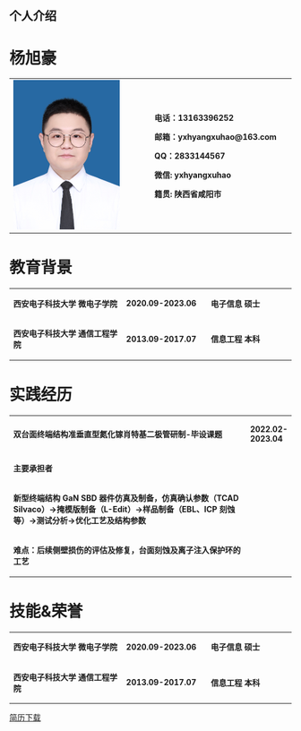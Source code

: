 ## 个人介绍
<h1>杨旭豪</h1>
<table>
  <td width="50%">
    <img src="/证件照.jpg" width="80%">
  </td>
  <td width="50%">
    <p><b>电话：13163396252 </b></p>
    <p><b>邮箱：yxhyangxuhao@163.com </b></p>
    <p><b>QQ：2833144567 </b></p>
    <p><b>微信: yxhyangxuhao </b></p>
    <p><b>籍贯: 陕西省咸阳市 </b></p>
  </td>
</table>
<h1>教育背景</h1>
<table>
  <tr>
    <td width="40%">
      <p><b>西安电子科技大学 微电子学院 </b></p>
    </td>
    <td width="30%">
      <p><b>2020.09-2023.06 </b></p>
    </td>
      <td width="30%">
      <p><b>电子信息 硕士 </b></p>
    </td>
   </tr>
   <tr>
    <td width="40%">
      <p><b>西安电子科技大学 通信工程学院 </b></p>
    </td>
    <td width="30%">
      <p><b>2013.09-2017.07 </b></p>
    </td>
      <td width="30%">
      <p><b>信息工程 本科 </b></p>
    </td>
   </tr>
</table>
<h1>实践经历</h1>
<table>
  <tr>
    <td width="60%">
      <p><b>双台面终端结构准垂直型氮化镓肖特基二极管研制-毕设课题</b></p>
    </td>
    <td width="30%">
      <p><b>2022.02-2023.04</b></p>
    </td>
   </tr>
  
   <tr>
    <td width="100%">
      <p><b>主要承担者 </b></p>
    </td>
   </tr>
   <tr>
    <td width="100%">
      <p><b>新型终端结构 GaN SBD 器件仿真及制备，仿真确认参数（TCAD Silvaco）->掩模版制备（L-Edit）->样品制备（EBL、ICP 刻蚀等）->测试分析->优化工艺及结构参数</b></p>
    </td>
   </tr>
     <tr>
    <td width="100%">
      <p><b>难点：后续侧壁损伤的评估及修复，台面刻蚀及离子注入保护环的工艺</b></p>
    </td>
   </tr>
</table>
<h1>技能&荣誉</h1>
<table>
  <tr>
    <td width="40%">
      <p><b>西安电子科技大学 微电子学院 </b></p>
    </td>
    <td width="30%">
      <p><b>2020.09-2023.06 </b></p>
    </td>
      <td width="30%">
      <p><b>电子信息 硕士 </b></p>
    </td>
   </tr>
   <tr>
    <td width="40%">
      <p><b>西安电子科技大学 通信工程学院 </b></p>
    </td>
    <td width="30%">
      <p><b>2013.09-2017.07 </b></p>
    </td>
      <td width="30%">
      <p><b>信息工程 本科 </b></p>
    </td>
   </tr>
</table>


<a href="/简历-杨旭豪-20220726(1).pdf">简历下载</a>
